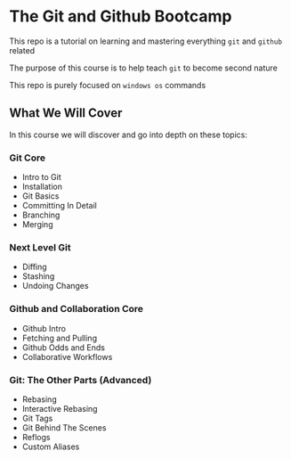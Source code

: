 # The Git and Github Bootcamp

This repo is a tutorial on learning and mastering everything `git` and `github` related

The purpose of this course is to help teach `git` to become second nature

This repo is purely focused on `windows os` commands

## What We Will Cover

In this course we will discover and go into depth on these topics:

### Git Core

-   Intro to Git
-   Installation
-   Git Basics
-   Committing In Detail
-   Branching
-   Merging

### Next Level Git

-   Diffing
-   Stashing
-   Undoing Changes

### Github and Collaboration Core

-   Github Intro
-   Fetching and Pulling
-   Github Odds and Ends
-   Collaborative Workflows

### Git: The Other Parts (Advanced)

-   Rebasing
-   Interactive Rebasing
-   Git Tags
-   Git Behind The Scenes
-   Reflogs
-   Custom Aliases
